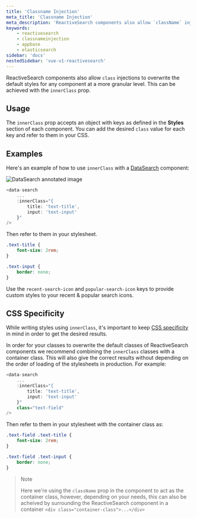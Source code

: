 ```yaml
---
title: 'Classname Injection'
meta_title: 'Classname Injection'
meta_description: 'ReactiveSearch components also allow `className` injections to overwrite the default styles for any component at a more granular level. '
keywords:
    - reactivesearch
    - classnameinjection
    - appbase
    - elasticsearch
sidebar: 'docs'
nestedSidebar: 'vue-v1-reactivesearch'
---
```


ReactiveSearch components also allow `class` injections to overwrite the default styles for any component at a more granular level. This can be achieved with the `innerClass` prop.

## Usage

The `innerClass` prop accepts an object with keys as defined in the **Styles** section of each component. You can add the desired `class` value for each key and refer to them in your CSS.

## Examples

Here's an example of how to use `innerClass` with a [DataSearch](/docs/reactivesearch/vue/v1/search/datasearch/) component:

![DataSearch annotated image](https://imgur.com/f20AvrZ.png)

```js
<data-search
    ...
    :innerClass="{
        title: 'text-title',
        input: 'text-input'
    }"
/>
```

Then refer to them in your stylesheet.

```css
.text-title {
	font-size: 2rem;
}

.text-input {
	border: none;
}
```

Use the `recent-search-icon` and `popular-search-icon` keys to provide custom styles to your recent & popular search icons.

## CSS Specificity

While writing styles using `innerClass`, it's important to keep [CSS specificity](https://developer.mozilla.org/en-US/docs/Web/CSS/Specificity) in mind in order to get the desired results.

In order for your classes to overwrite the default classes of ReactiveSearch components we recommend combining the `innerClass` classes with a container class. This will also give the correct results without depending on the order of loading of the stylesheets in production. For example:

```js
<data-search
    ...
    :innerClass="{
        title: 'text-title',
        input: 'text-input'
    }"
    class="text-field"
/>
```

Then refer to them in your stylesheet with the container class as:

```css
.text-field .text-title {
	font-size: 2rem;
}

.text-field .text-input {
	border: none;
}
```

> Note
>
> Here we're using the `className` prop in the component to act as the container class, however, depending on your needs, this can also be acheived by surrounding the ReactiveSearch component in a container `<div class="container-class">...</div>`
